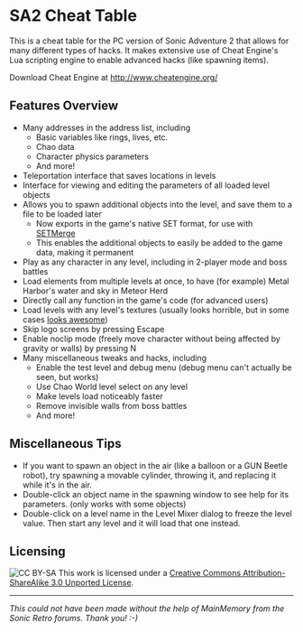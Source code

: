 SA2 Cheat Table
===============

This is a cheat table for the PC version of Sonic Adventure 2 that allows for many different types of hacks.
It makes extensive use of Cheat Engine's Lua scripting engine to enable advanced hacks (like spawning items).

Download Cheat Engine at http://www.cheatengine.org/

Features Overview
-----------------

+ Many addresses in the address list, including
  - Basic variables like rings, lives, etc.
  - Chao data
  - Character physics parameters
  - And more!
+ Teleportation interface that saves locations in levels
+ Interface for viewing and editing the parameters of all loaded level objects
+ Allows you to spawn additional objects into the level, and save them to a file to be loaded later
  - Now exports in the game's native SET format, for use with [SETMerge](https://github.com/flarn2006/SETMerge)
  - This enables the additional objects to easily be added to the game data, making it permanent
+ Play as any character in any level, including in 2-player mode and boss battles
+ Load elements from multiple levels at once, to have (for example) Metal Harbor's water and sky in Meteor Herd
+ Directly call any function in the game's code (for advanced users)
+ Load levels with any level's textures (usually looks horrible, but in some cases [looks awesome](http://www.youtube.com/watch?v=8nTvmtM9KxI))
+ Skip logo screens by pressing Escape
+ Enable noclip mode (freely move character without being affected by gravity or walls) by pressing N
+ Many miscellaneous tweaks and hacks, including
  - Enable the test level and debug menu (debug menu can't actually be seen, but works)
  - Use Chao World level select on any level
  - Make levels load noticeably faster
  - Remove invisible walls from boss battles
  - And more!

Miscellaneous Tips
------------------

+ If you want to spawn an object in the air (like a balloon or a GUN Beetle robot), try spawning a movable cylinder, throwing it, and replacing it while it's in the air.
+ Double-click an object name in the spawning window to see help for its parameters. (only works with some objects)
+ Double-click on a level name in the Level Mixer dialog to freeze the level value. Then start any level and it will load that one instead.

Licensing
---------
![CC BY-SA](http://i.creativecommons.org/l/by-sa/3.0/88x31.png)
This work is licensed under a [Creative Commons Attribution-ShareAlike 3.0 Unported License](http://creativecommons.org/licenses/by-sa/3.0/deed.en_US).

----------------------------------------------------------------------------------------------------------
*This could not have been made without the help of MainMemory from the Sonic Retro forums. Thank you! :-)*
